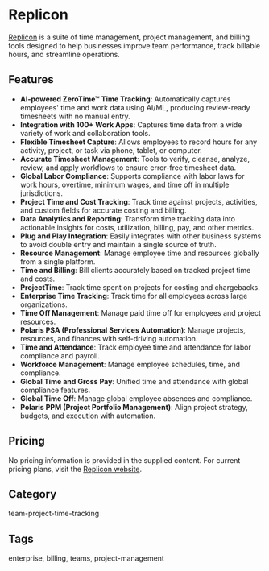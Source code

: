 # Replicon

[Replicon](https://www.replicon.com/) is a suite of time management, project management, and billing tools designed to help businesses improve team performance, track billable hours, and streamline operations.

## Features
- **AI-powered ZeroTime™ Time Tracking**: Automatically captures employees' time and work data using AI/ML, producing review-ready timesheets with no manual entry.
- **Integration with 100+ Work Apps**: Captures time data from a wide variety of work and collaboration tools.
- **Flexible Timesheet Capture**: Allows employees to record hours for any activity, project, or task via phone, tablet, or computer.
- **Accurate Timesheet Management**: Tools to verify, cleanse, analyze, review, and apply workflows to ensure error-free timesheet data.
- **Global Labor Compliance**: Supports compliance with labor laws for work hours, overtime, minimum wages, and time off in multiple jurisdictions.
- **Project Time and Cost Tracking**: Track time against projects, activities, and custom fields for accurate costing and billing.
- **Data Analytics and Reporting**: Transform time tracking data into actionable insights for costs, utilization, billing, pay, and other metrics.
- **Plug and Play Integration**: Easily integrates with other business systems to avoid double entry and maintain a single source of truth.
- **Resource Management**: Manage employee time and resources globally from a single platform.
- **Time and Billing**: Bill clients accurately based on tracked project time and costs.
- **ProjectTime**: Track time spent on projects for costing and chargebacks.
- **Enterprise Time Tracking**: Track time for all employees across large organizations.
- **Time Off Management**: Manage paid time off for employees and project resources.
- **Polaris PSA (Professional Services Automation)**: Manage projects, resources, and finances with self-driving automation.
- **Time and Attendance**: Track employee time and attendance for labor compliance and payroll.
- **Workforce Management**: Manage employee schedules, time, and compliance.
- **Global Time and Gross Pay**: Unified time and attendance with global compliance features.
- **Global Time Off**: Manage global employee absences and compliance.
- **Polaris PPM (Project Portfolio Management)**: Align project strategy, budgets, and execution with automation.

## Pricing
No pricing information is provided in the supplied content. For current pricing plans, visit the [Replicon website](https://www.replicon.com/).

## Category
team-project-time-tracking

## Tags
enterprise, billing, teams, project-management
